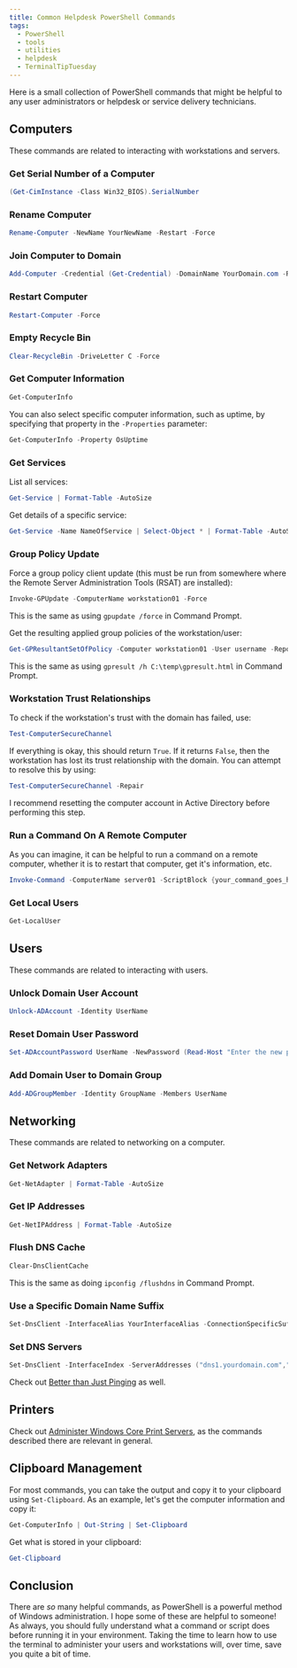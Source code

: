 ```yaml
---
title: Common Helpdesk PowerShell Commands
tags:
  - PowerShell
  - tools
  - utilities
  - helpdesk
  - TerminalTipTuesday
---
```


Here is a small collection of PowerShell commands that might be helpful to any user administrators or helpdesk or service delivery technicians.

## Computers
These commands are related to interacting with workstations and servers.

### Get Serial Number of a Computer
```PowerShell
(Get-CimInstance -Class Win32_BIOS).SerialNumber
```

### Rename Computer
```PowerShell
Rename-Computer -NewName YourNewName -Restart -Force
```

### Join Computer to Domain
```PowerShell
Add-Computer -Credential (Get-Credential) -DomainName YourDomain.com -Restart -Force
```

### Restart Computer
```PowerShell
Restart-Computer -Force
```

### Empty Recycle Bin
```PowerShell
Clear-RecycleBin -DriveLetter C -Force
```

### Get Computer Information
```PowerShell
Get-ComputerInfo
```

You can also select specific computer information, such as uptime, by specifying that property in the `-Properties` parameter:

```PowerShell
Get-ComputerInfo -Property OsUptime
```

### Get Services
List all services:
```PowerShell
Get-Service | Format-Table -AutoSize
```

Get details of a specific service:
```PowerShell
Get-Service -Name NameOfService | Select-Object * | Format-Table -AutoSize
```

### Group Policy Update
Force a group policy client update (this must be run from somewhere where the Remote Server Administration Tools (RSAT) are installed):

```PowerShell
Invoke-GPUpdate -ComputerName workstation01 -Force
```

This is the same as using `gpupdate /force` in Command Prompt.

Get the resulting applied group policies of the workstation/user:

```PowerShell
Get-GPResultantSetOfPolicy -Computer workstation01 -User username -ReportType Html -Path "C:\temp\gpresult.html)"
```

This is the same as using `gpresult /h C:\temp\gpresult.html` in Command Prompt.

### Workstation Trust Relationships
To check if the workstation's trust with the domain has failed, use:

```Powershell
Test-ComputerSecureChannel
```

If everything is okay, this should return `True`. If it returns `False`, then the workstation has lost its trust relationship with the domain. You can attempt to resolve this by using:

```Powershell
Test-ComputerSecureChannel -Repair
```

I recommend resetting the computer account in Active Directory before performing this step.

### Run a Command On A Remote Computer
As you can imagine, it can be helpful to run a command on a remote computer, whether it is to restart that computer, get it's information, etc.
```PowerShell
Invoke-Command -ComputerName server01 -ScriptBlock {your_command_goes_here}
```

### Get Local Users
```PowerShell
Get-LocalUser
```

## Users
These commands are related to interacting with users.

### Unlock Domain User Account
```Powershell
Unlock-ADAccount -Identity UserName
```

### Reset Domain User Password
```PowerShell
Set-ADAccountPassword UserName -NewPassword (Read-Host "Enter the new password" -AsSecureString) –Reset
```

### Add Domain User to Domain Group
```PowerShell
Add-ADGroupMember -Identity GroupName -Members UserName
```

## Networking
These commands are related to networking on a computer.

### Get Network Adapters
```PowerShell
Get-NetAdapter | Format-Table -AutoSize
```

### Get IP Addresses
```PowerShell
Get-NetIPAddress | Format-Table -AutoSize
```

### Flush DNS Cache
```PowerShell
Clear-DnsClientCache
```
This is the same as doing `ipconfig /flushdns` in Command Prompt.

### Use a Specific Domain Name Suffix
```PowerShell
Set-DnsClient -InterfaceAlias YourInterfaceAlias -ConnectionSpecificSuffix YourDomain.com
```

### Set DNS Servers
```PowerShell
Set-DnsClient -InterfaceIndex -ServerAddresses ("dns1.yourdomain.com","dns2.yourdomain.com")
```

Check out [Better than Just Pinging](published/2023/better_than_just_pinging.md) as well.

## Printers
Check out [Administer Windows Core Print Servers](published/2023/administer_windows_core_print_servers.md), as the commands described there are relevant in general.

## Clipboard Management
For most commands, you can take the output and copy it to your clipboard using `Set-Clipboard`. As an example, let's get the computer information and copy it:

```Powershell
Get-ComputerInfo | Out-String | Set-Clipboard
```

Get what is stored in your clipboard:

```PowerShell
Get-Clipboard
```

## Conclusion
There are *so* many helpful commands, as PowerShell is a powerful method of Windows administration. I hope some of these are helpful to someone! As always, you should fully understand what a command or script does before running it in your environment. Taking the time to learn how to use the terminal to administer your users and workstations will, over time, save you quite a bit of time. 
